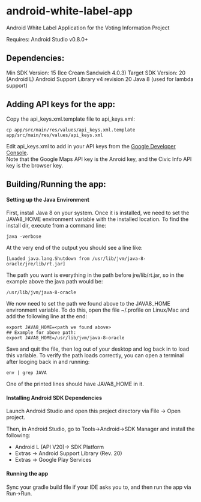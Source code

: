 android-white-label-app
=======================

Android White Label Application for the Voting Information Project

Requires: Android Studio v0.8.0+


Dependencies:
-------------

Min SDK Version: 15 (Ice Cream Sandwich 4.0.3)
Target SDK Version: 20 (Android L)
Android Support Library v4 revision 20
Java 8 (used for lambda support)


Adding API keys for the app:
----------------------------
Copy the api_keys.xml.template file to api_keys.xml: 
```
cp app/src/main/res/values/api_keys.xml.template app/src/main/res/values/api_keys.xml
```
Edit api_keys.xml to add in your API keys from the [Google Developer Console](https://console.developers.google.com).  
Note that the Google Maps API key is the Anroid key, and the Civic Info API key is the browser key.


Building/Running the app:
-------------------------

#### Setting up the Java Environment

First, install Java 8 on your system. Once it is installed, we need to set the
JAVA8_HOME environment variable with the installed location. To find the install dir,
execute from a command line:
```
java -verbose
```

At the very end of the output you should see a line like:
```
[Loaded java.lang.Shutdown from /usr/lib/jvm/java-8-oracle/jre/lib/rt.jar]
```

The path you want is everything in the path before jre/lib/rt.jar,
so in the example above the java path would be:
```
/usr/lib/jvm/java-8-oracle
```

We now need to set the path we found above to the JAVA8_HOME environment variable.
To do this, open the file ~/.profile on Linux/Mac and add the following line at the end:
```
export JAVA8_HOME=<path we found above>
## Example for above path:
export JAVA8_HOME=/usr/lib/jvm/java-8-oracle
```

Save and quit the file, then log out of your desktop and log back in to load this variable.
To verify the path loads correctly, you can open a terminal after looging back
in and running:
```
env | grep JAVA
```

One of the printed lines should have JAVA8_HOME in it.


#### Installing Android SDK Dependencies

Launch Android Studio and open this project directory via
File -> Open project.

Then, in Android Studio, go to Tools->Android->SDK Manager and
install the following:
  - Android L (API V20)-> SDK Platform
  - Extras -> Android Support Library (Rev. 20)
  - Extras -> Google Play Services


#### Running the app

Sync your gradle build file if your IDE asks you to, and then run the app via Run->Run.


